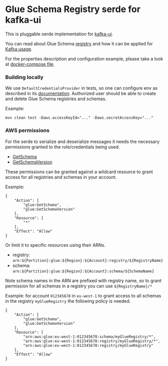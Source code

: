 # Glue Schema Registry serde for kafka-ui

This is pluggable serde implementation for [kafka-ui](https://github.com/kafbat/kafka-ui/).

You can read about Glue Schema [registry](https://docs.aws.amazon.com/glue/latest/dg/schema-registry.html) and how it can be applied for [Kafka usage](https://docs.aws.amazon.com/glue/latest/dg/schema-registry.html).


For the properties description and configuration example, please take a look at [docker-compose file](docker-compose/setup-example.yaml).

### Building locally

We use `DefaultCredentialsProvider` in tests, so one can configure env as described in its [documentation](https://sdk.amazonaws.com/java/api/latest/software/amazon/awssdk/auth/credentials/DefaultCredentialsProvider.html). Authorized user should be able to create and delete Glue Schema registries and schemas.

Example:
```
mvn clean test -Daws.accessKeyId="..." -Daws.secretAccessKey="..."
```

### AWS permissions

For the serde to serialize and deserialize messages it needs the necessary permissions granted to the role/credentials being used.

- [GetSchema](https://docs.aws.amazon.com/glue/latest/webapi/API_GetSchema.html)
- [GetSchemaVersion](https://docs.aws.amazon.com/glue/latest/webapi/API_GetSchemaVersion.html)


These permissions can be granted against a wildcard resource to grant access for all registries and schemas in your account.

Example:
```
{
    "Action": [
        "glue:GetSchema",
        "glue:GetSchemaVersion"
    ],
    "Resource": [
        "*"
    ],
    "Effect": "Allow"
}
```

Or limit it to specific resources using their ARNs.
- registry: `arn:${Partition}:glue:${Region}:${Account}:registry/${RegistryName}` 
- schema: `arn:${Partition}:glue:${Region}:${Account}:schema/${SchemaName}`

Note schema names in the ARN are prefixed with registry name, so to grant permission for all schemas in a registry you can use `${RegistryName}/*`

Example: for account `012345678` in `eu-west-1` to grant access to all schemas in the registry `myGlueRegistry` the following policy is needed.
```
{
    "Action": [
        "glue:GetSchema",
        "glue:GetSchemaVersion"
    ],
    "Resource": [
        "arn:aws:glue:eu-west-1:012345678:schema/myGlueRegistry/*",
        "arn:aws:glue:eu-west-1:012345678:registry/myGlueRegistry/*",
        "arn:aws:glue:eu-west-1:012345678:registry/myGlueRegistry"
    ],
    "Effect": "Allow"
}
```
